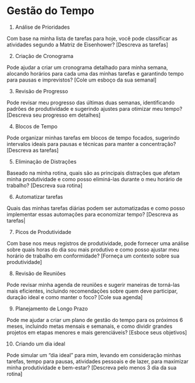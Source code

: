 # Gestão do Tempo

1. Análise de Prioridades

Com base na minha lista de tarefas para hoje, você pode classificar as atividades segundo a Matriz de Eisenhower?
[Descreva as tarefas]

2. Criação de Cronograma

Pode ajudar a criar um cronograma detalhado para minha semana, alocando horários para cada uma das minhas tarefas e garantindo tempo para pausas e imprevistos?
[Cole um esboço da sua semanal]

3. Revisão de Progresso

Pode revisar meu progresso das últimas duas semanas, identificando padrões de produtividade e sugerindo ajustes para otimizar meu tempo?
[Descreva seu progresso em detalhes]

4. Blocos de Tempo

Pode organizar minhas tarefas em blocos de tempo focados, sugerindo intervalos ideais para pausas e técnicas para manter a concentração?
[Descreva as tarefas]

5. Eliminação de Distrações

Baseado na minha rotina, quais são as principais distrações que afetam minha produtividade e como posso eliminá-las durante o meu horário de trabalho?
[Descreva sua rotina]

6. Automatizar tarefas

Quais das minhas tarefas diárias podem ser automatizadas e como posso implementar essas automações para economizar tempo?
[Descreva as tarefas|

7. Picos de Produtividade

Com base nos meus registros de produtividade, pode fornecer uma análise sobre quais horas do dia sou mais produtivo e como posso ajustar meu horário de trabalho em conformidade?
[Forneça um contexto sobre sua produtividade]

8. Revisão de Reuniões

Pode revisar minha agenda de reuniões e sugerir maneiras de torná-las mais eficientes, incluindo recomendações sobre quem deve participar, duração ideal e como manter o foco?
[Cole sua agenda]

9. Planejamento de Longo Prazo

Pode me ajudar a criar um plano de gestão do tempo para os próximos 6 meses, incluindo metas mensais e semanais, e como dividir grandes projetos em etapas menores e mais gerenciáveis?
[Esboce seus objetivos]

10. Criando um dia ideal

Pode simular um “dia ideal” para mim, levando em consideração minhas tarefas, tempo para pausas, atividades pessoais e de lazer, para maximizar minha produtividade e bem-estar?
[Descreva pelo menos 3 dia da sua rotina]
